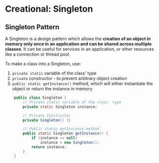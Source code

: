 # Creational: Singleton
## Singleton Pattern
A Singleton is a design pattern which allows the **creation of an object in memory only once in an application and can be shared across multiple classes**. It can be useful for services in an application, or other resources like a connection or thread pool.

To make a class into a Singleton, use:
1) `private static` variable of the class' type
2) `private` constructor - to prevent arbitrary object creation
3) `public static getInstance()` method, which will either instantiate the object or return the instance in memory

```java
    public class Singleton {
        // Private static variable of the class' type
        private static Singleton instance;

        // Private Constructor
        private Singleton() {}

        // Public static getInstance method
        public static Singleton getInstance() {
            if (instance == null)
                instance = new Singleton();
            return instance;
        }
    }
```